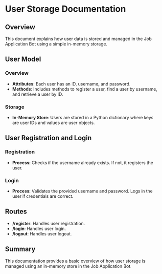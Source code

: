 # User Storage Documentation

## Overview

This document explains how user data is stored and managed in the Job Application Bot using a simple in-memory storage.

## User Model

### Overview

- **Attributes**: Each user has an ID, username, and password.
- **Methods**: Includes methods to register a user, find a user by username, and retrieve a user by ID.

### Storage

- **In-Memory Store**: Users are stored in a Python dictionary where keys are user IDs and values are user objects.

## User Registration and Login

### Registration

- **Process**: Checks if the username already exists. If not, it registers the user.

### Login

- **Process**: Validates the provided username and password. Logs in the user if credentials are correct.

## Routes

- **/register**: Handles user registration.
- **/login**: Handles user login.
- **/logout**: Handles user logout.

## Summary

This documentation provides a basic overview of how user storage is managed using an in-memory store in the Job Application Bot.
